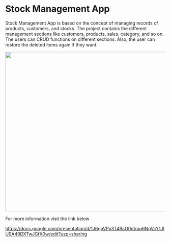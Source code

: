 # Stock Management App
 Stock Management App is based on the concept of managing records of products, customers, and stocks. The project contains the different management sections like customers, products, sales, category, and so on. The users can CRUD functions on different sections. Also, the user can restore the deleted items again if they want. 
 
 <img src="https://user-images.githubusercontent.com/49745411/148379477-492e47d2-c6bb-45c4-a1d8-6720607c8536.png" width=900, height=500>
 
For more information visit the link below

https://docs.google.com/presentation/d/1J6gaVPx3T49aO0dtraq6NpVcY1JIU9A49DXTwJGfX0w/edit?usp=sharing
